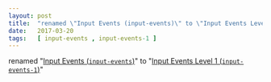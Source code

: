 ```yaml
---
layout: post
title:  "renamed \"Input Events (input-events)\" to \"Input Events Level 1 (input-events-1)\""
date:   2017-03-20
tags:   [ input-events , input-events-1 ]
---
```


renamed "[Input Events (`input-events`)](/spec/input-events)" to "[Input Events Level 1 (`input-events-1`)](/spec/input-events-1)"

